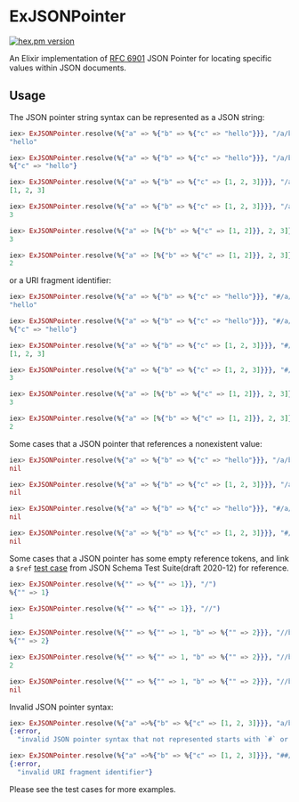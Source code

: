 # ExJSONPointer

[![hex.pm version](https://img.shields.io/hexpm/v/ex_json_pointer.svg?v=1)](https://hex.pm/packages/ex_json_pointer)

<!-- MDOC !-->

An Elixir implementation of [RFC 6901](https://www.rfc-editor.org/rfc/rfc6901.html) JSON Pointer for locating specific values within JSON documents.

## Usage

The JSON pointer string syntax can be represented as a JSON string:

```elixir
iex> ExJSONPointer.resolve(%{"a" => %{"b" => %{"c" => "hello"}}}, "/a/b/c")
"hello"

iex> ExJSONPointer.resolve(%{"a" => %{"b" => %{"c" => "hello"}}}, "/a/b")
%{"c" => "hello"}

iex> ExJSONPointer.resolve(%{"a" => %{"b" => %{"c" => [1, 2, 3]}}}, "/a/b/c")
[1, 2, 3]

iex> ExJSONPointer.resolve(%{"a" => %{"b" => %{"c" => [1, 2, 3]}}}, "/a/b/c/2")
3

iex> ExJSONPointer.resolve(%{"a" => [%{"b" => %{"c" => [1, 2]}}, 2, 3]}, "/a/2")
3

iex> ExJSONPointer.resolve(%{"a" => [%{"b" => %{"c" => [1, 2]}}, 2, 3]}, "/a/0/b/c/1")
2
```

or a URI fragment identifier:

```elixir
iex> ExJSONPointer.resolve(%{"a" => %{"b" => %{"c" => "hello"}}}, "#/a/b/c")
"hello"

iex> ExJSONPointer.resolve(%{"a" => %{"b" => %{"c" => "hello"}}}, "#/a/b")
%{"c" => "hello"}

iex> ExJSONPointer.resolve(%{"a" => %{"b" => %{"c" => [1, 2, 3]}}}, "#/a/b/c")
[1, 2, 3]

iex> ExJSONPointer.resolve(%{"a" => %{"b" => %{"c" => [1, 2, 3]}}}, "#/a/b/c/2")
3

iex> ExJSONPointer.resolve(%{"a" => [%{"b" => %{"c" => [1, 2]}}, 2, 3]}, "#/a/2")
3

iex> ExJSONPointer.resolve(%{"a" => [%{"b" => %{"c" => [1, 2]}}, 2, 3]}, "#/a/0/b/c/1")
2
```

Some cases that a JSON pointer that references a nonexistent value:

```elixir
iex> ExJSONPointer.resolve(%{"a" => %{"b" => %{"c" => "hello"}}}, "/a/b/d")
nil

iex> ExJSONPointer.resolve(%{"a" => %{"b" => %{"c" => [1, 2, 3]}}}, "/a/b/c/4")
nil

iex> ExJSONPointer.resolve(%{"a" => %{"b" => %{"c" => "hello"}}}, "#/a/b/d")
nil

iex> ExJSONPointer.resolve(%{"a" => %{"b" => %{"c" => [1, 2, 3]}}}, "#/a/b/c/4")
nil

```

Some cases that a JSON pointer has some empty reference tokens, and link a `$ref` [test case](https://github.com/json-schema-org/JSON-Schema-Test-Suite/blob/main/tests/draft2020-12/ref.json#L1023) from JSON Schema Test Suite(draft 2020-12) for reference.

```elixir
iex> ExJSONPointer.resolve(%{"" => %{"" => 1}}, "/")
%{"" => 1} 

iex> ExJSONPointer.resolve(%{"" => %{"" => 1}}, "//")
1

iex> ExJSONPointer.resolve(%{"" => %{"" => 1, "b" => %{"" => 2}}}, "//b")
%{"" => 2}

iex> ExJSONPointer.resolve(%{"" => %{"" => 1, "b" => %{"" => 2}}}, "//b/")
2

iex> ExJSONPointer.resolve(%{"" => %{"" => 1, "b" => %{"" => 2}}}, "//b///")
nil
```

Invalid JSON pointer syntax:

```elixir
iex> ExJSONPointer.resolve(%{"a" =>%{"b" => %{"c" => [1, 2, 3]}}}, "a/b")
{:error,
  "invalid JSON pointer syntax that not represented starts with `#` or `/`"}

iex> ExJSONPointer.resolve(%{"a" =>%{"b" => %{"c" => [1, 2, 3]}}}, "##/a")
{:error,
  "invalid URI fragment identifier"}

```

Please see the test cases for more examples.
